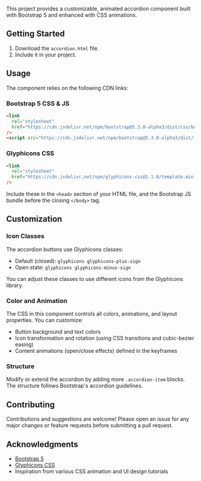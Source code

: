 This project provides a customizable, animated accordion component built with Bootstrap 5 and enhanced with CSS animations.

## Getting Started

1. Download the `accordion.html` file.
2. Include it in your project.

## Usage

The component relies on the following CDN links:

### Bootstrap 5 CSS & JS

```html
<link
  rel="stylesheet"
  href="https://cdn.jsdelivr.net/npm/bootstrap@5.3.0-alpha3/dist/css/bootstrap.min.css"
/>
<script src="https://cdn.jsdelivr.net/npm/bootstrap@5.3.0-alpha3/dist/js/bootstrap.bundle.min.js"></script>
```

### Glyphicons CSS

```html
<link
  rel="stylesheet"
  href="https://cdn.jsdelivr.net/npm/glyphicons-css@1.1.0/template.min.css"
/>
```

Include these in the `<head>` section of your HTML file, and the Bootstrap JS bundle before the closing `</body>` tag.

## Customization

### Icon Classes

The accordion buttons use Glyphicons classes:

- Default (closed): `glyphicons glyphicons-plus-sign`
- Open state: `glyphicons glyphicons-minus-sign`

You can adjust these classes to use different icons from the Glyphicons library.

### Color and Animation

The CSS in this component controls all colors, animations, and layout properties. You can customize:

- Button background and text colors
- Icon transformation and rotation (using CSS transitions and cubic-bezier easing)
- Content animations (open/close effects) defined in the keyframes

### Structure

Modify or extend the accordion by adding more `.accordion-item` blocks. The structure follows Bootstrap's accordion guidelines.

## Contributing

Contributions and suggestions are welcome! Please open an issue for any major changes or feature requests before submitting a pull request.

## Acknowledgments

- [Bootstrap 5](https://getbootstrap.com/)
- [Glyphicons CSS](https://glyphicons.com/)
- Inspiration from various CSS animation and UI design tutorials
